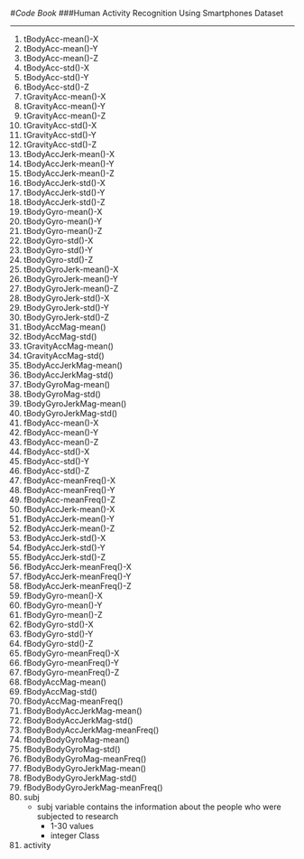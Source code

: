 #*Code Book*
###Human Activity Recognition Using Smartphones Dataset
***
1.	tBodyAcc-mean()-X
2.	tBodyAcc-mean()-Y
3.	tBodyAcc-mean()-Z
4.	tBodyAcc-std()-X
5.	tBodyAcc-std()-Y
6.	tBodyAcc-std()-Z
7.	tGravityAcc-mean()-X
8.	tGravityAcc-mean()-Y
9.	tGravityAcc-mean()-Z
10.	tGravityAcc-std()-X
11.	tGravityAcc-std()-Y
12.	tGravityAcc-std()-Z
13.	tBodyAccJerk-mean()-X
14.	tBodyAccJerk-mean()-Y
15.	tBodyAccJerk-mean()-Z
16.	tBodyAccJerk-std()-X
17.	tBodyAccJerk-std()-Y
18.	tBodyAccJerk-std()-Z
19.	tBodyGyro-mean()-X
20.	tBodyGyro-mean()-Y
21.	tBodyGyro-mean()-Z
22.	tBodyGyro-std()-X
23.	tBodyGyro-std()-Y
24.	tBodyGyro-std()-Z
25.	tBodyGyroJerk-mean()-X
26.	tBodyGyroJerk-mean()-Y
27.	tBodyGyroJerk-mean()-Z
28.	tBodyGyroJerk-std()-X
29.	tBodyGyroJerk-std()-Y
30.	tBodyGyroJerk-std()-Z
31.	tBodyAccMag-mean()
32.	tBodyAccMag-std()
33.	tGravityAccMag-mean()
34.	tGravityAccMag-std()
35.	tBodyAccJerkMag-mean()
36.	tBodyAccJerkMag-std()
37.	tBodyGyroMag-mean()
38.	tBodyGyroMag-std()
39.	tBodyGyroJerkMag-mean()
40.	tBodyGyroJerkMag-std()
41.	fBodyAcc-mean()-X
42.	fBodyAcc-mean()-Y
43.	fBodyAcc-mean()-Z
44.	fBodyAcc-std()-X
45.	fBodyAcc-std()-Y
46.	fBodyAcc-std()-Z
47.	fBodyAcc-meanFreq()-X
48.	fBodyAcc-meanFreq()-Y
49.	fBodyAcc-meanFreq()-Z
50.	fBodyAccJerk-mean()-X
51.	fBodyAccJerk-mean()-Y
52.	fBodyAccJerk-mean()-Z
53.	fBodyAccJerk-std()-X
54.	fBodyAccJerk-std()-Y
55.	fBodyAccJerk-std()-Z
56.	fBodyAccJerk-meanFreq()-X
57.	fBodyAccJerk-meanFreq()-Y
58.	fBodyAccJerk-meanFreq()-Z
59.	fBodyGyro-mean()-X
60.	fBodyGyro-mean()-Y
61.	fBodyGyro-mean()-Z
62.	fBodyGyro-std()-X
63.	fBodyGyro-std()-Y
64.	fBodyGyro-std()-Z
65.	fBodyGyro-meanFreq()-X
66.	fBodyGyro-meanFreq()-Y
67.	fBodyGyro-meanFreq()-Z
68.	fBodyAccMag-mean()
69.	fBodyAccMag-std()
70.	fBodyAccMag-meanFreq()
71.	fBodyBodyAccJerkMag-mean()
72.	fBodyBodyAccJerkMag-std()
73.	fBodyBodyAccJerkMag-meanFreq()
74.	fBodyBodyGyroMag-mean()
75.	fBodyBodyGyroMag-std()
76.	fBodyBodyGyroMag-meanFreq()
77.	fBodyBodyGyroJerkMag-mean()
78.	fBodyBodyGyroJerkMag-std()
79.	fBodyBodyGyroJerkMag-meanFreq()
80.	subj
	* subj variable contains the information about the people who were subjected to research
		+ 1-30 values
		+ integer Class
81.	activity
